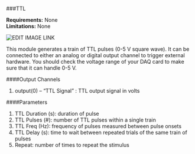 ###TTL

**Requirements:** None  
**Limitations:** None  

![EDIT IMAGE LINK](http://www.rtxi.org/wp-content/uploads/2011/08/ttl.png)

This module generates a train of TTL pulses (0-5 V square wave). It can be connected to either an analog or digital output channel to trigger external hardware. You should check the voltage range of your DAQ card to make sure that it can handle 0-5 V.

####Output Channels

1. output(0) – “TTL Signal” : TTL output signal in volts

####Parameters

1. TTL Duration (s): duration of pulse
2. TTL Pulses (#): number of TTL pulses within a single train
3. TTL Freq (Hz): frequency of pulses measured between pulse onsets
4. TTL Delay (s): time to wait between repeated trials of the same train of pulses
5. Repeat: number of times to repeat the stimulus

